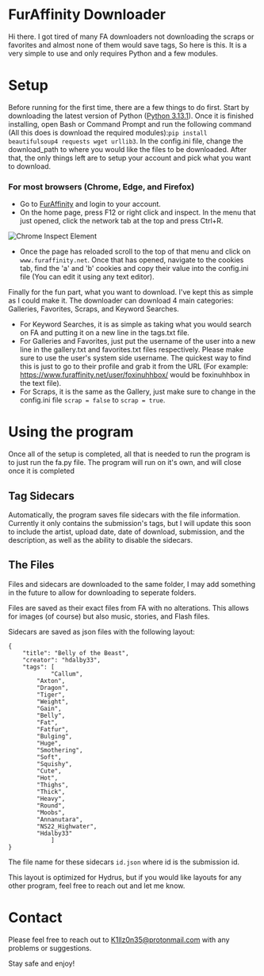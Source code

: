 # FurAffinity Downloader

Hi there. I got tired of many FA downloaders not downloading the scraps or favorites and almost none of them would save tags, So here is this. It is a very simple to use and only requires Python and a few modules.


# Setup

Before running for the first time, there are a few things to do first. Start by downloading the latest version of Python ([Python 3.13.1](https://www.python.org/downloads/release/python-3131/)). Once it is finished installing, open Bash or Command Prompt and run the following command (All this does is download the required modules):`pip install beautifulsoup4 requests wget urllib3`. In the config.ini file, change the download_path to where you would like the files to be downloaded. After that, the only things left are to setup your account and pick what you want to download.
### For most browsers (Chrome, Edge, and Firefox)
 - Go to [FurAffinity](furaffinity.net) and login to your account. 
 - On the home page, press F12 or right click and inspect. In the menu that just opened, click the network tab at the top and press Ctrl+R. 

 ![Chrome Inspect Element](images%5Cinspect.png)
 
 - Once the page has reloaded scroll to the top of that menu and click on `www.furaffinity.net`. Once that has opened, navigate to the cookies tab, find the 'a' and 'b' cookies and copy their value into the config.ini file (You can edit it using any text editor).

Finally for the fun part, what you want to download. I've kept this as simple as I could make it. The downloader can download 4 main categories: Galleries, Favorites, Scraps, and Keyword Searches.

 - For Keyword Searches, it is as simple as taking what you would search on FA and putting it on a new line in the tags.txt file.
 - For Galleries and Favorites, just put the username of the user into a new line in the gallery.txt and favorites.txt files respectively. Please make sure to use the user's system side username. The quickest way to find this is just to go to their profile and grab it from the URL (For example: https://www.furaffinity.net/user/foxinuhhbox/ would be foxinuhhbox in the text file).
- For Scraps, it is the same as the Gallery, just make sure to change in the config.ini file `scrap = false` to `scrap = true`.

# Using the program
Once all of the setup is completed, all that is needed to run the program is to just run the fa.py file.
The program will run on it's own, and will close once it is completed
## Tag Sidecars
Automatically, the program saves file sidecars with the file information. Currently it only contains the submission's tags, but I will update this soon to include the artist, upload date, date of download, submission, and the description, as well as the ability to disable the sidecars.
## The Files
Files and sidecars are downloaded to the same folder, I may add something in the future to allow for downloading to seperate folders.

Files are saved as their exact files from FA with no alterations. This allows for images (of course) but also music, stories, and Flash files.

Sidecars are saved as json files with the following layout:
```
{
    "title": "Belly of the Beast",
    "creator": "hdalby33",
    "tags": [
            "Callum",
        "Axton",
        "Dragon",
        "Tiger",
        "Weight",
        "Gain",
        "Belly",
        "Fat",
        "Fatfur",
        "Bulging",
        "Huge",
        "Smothering",
        "Soft",
        "Squishy",
        "Cute",
        "Hot",
        "Thighs",
        "Thick",
        "Heavy",
        "Round",
        "Moobs",
        "Annanutara",
        "NS22_Highwater",
        "Hdalby33"
            ]
}
```
The file name for these sidecars `id.json` where id is the submission id.

This layout is optimized for Hydrus, but if you would like layouts for any other program, feel free to reach out and let me know.

# Contact
Please feel free to reach out to [K1llz0n35@protonmail.com](mailto:K1llz0n35@protonmail.com) with any problems or suggestions.

Stay safe and enjoy!
